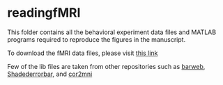 # readingfMRI

This folder contains all the behavioral experiment data files and MATLAB programs required to reproduce the figures in the manuscript. 

To download the fMRI data files, please visit [this link](https://indianinstituteofscience-my.sharepoint.com/:f:/g/personal/sparun_iisc_ac_in/Ejfpn0jrhOZKlWVjTWz5lUcBJmwtiKjYU5pFKLbOhBywew?e=ac241Y)

Few of the lib files are taken from other repositories such as [barweb](https://in.mathworks.com/matlabcentral/fileexchange/10803-barweb-bargraph-with-error-bars), [Shadederrorbar](https://in.mathworks.com/matlabcentral/fileexchange/26311-raacampbell-shadederrorbar), and [cor2mni](http://www.alivelearn.net/?p=1434)
